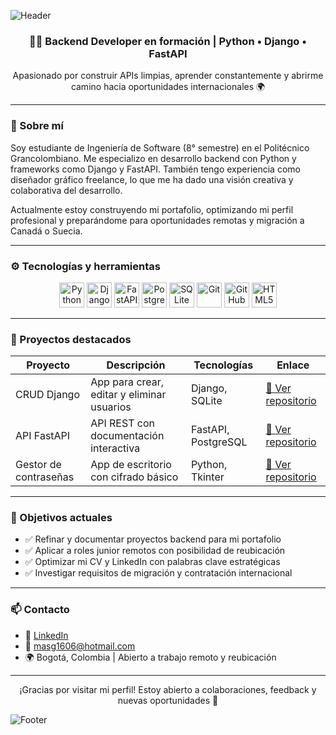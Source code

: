 <!-- Fondo animado (solo visible en GitHub profile README) -->
![Header](https://capsule-render.vercel.app/api?type=waving&color=0:1e3c72,100:2a5298&height=200&section=header&text=Miguel%20Ángel%20Salcedo%20Gil&fontSize=35&fontColor=ffffff)

<h3 align="center">👨‍💻 Backend Developer en formación | Python • Django • FastAPI</h3>
<p align="center">Apasionado por construir APIs limpias, aprender constantemente y abrirme camino hacia oportunidades internacionales 🌍</p>

---

### 🧠 Sobre mí

Soy estudiante de Ingeniería de Software (8° semestre) en el Politécnico Grancolombiano. Me especializo en desarrollo backend con Python y frameworks como Django y FastAPI. También tengo experiencia como diseñador gráfico freelance, lo que me ha dado una visión creativa y colaborativa del desarrollo.

Actualmente estoy construyendo mi portafolio, optimizando mi perfil profesional y preparándome para oportunidades remotas y migración a Canadá o Suecia.

---

### ⚙️ Tecnologías y herramientas

<p align="center">
  <img src="https://cdn.jsdelivr.net/gh/devicons/devicon/icons/python/python-original.svg" width="40" alt="Python" />
  <img src="https://cdn.jsdelivr.net/gh/devicons/devicon/icons/django/django-plain.svg" width="40" alt="Django" />
  <img src="https://cdn.jsdelivr.net/gh/devicons/devicon/icons/fastapi/fastapi-original.svg" width="40" alt="FastAPI" />
  <img src="https://cdn.jsdelivr.net/gh/devicons/devicon/icons/postgresql/postgresql-original.svg" width="40" alt="PostgreSQL" />
  <img src="https://cdn.jsdelivr.net/gh/devicons/devicon/icons/sqlite/sqlite-original.svg" width="40" alt="SQLite" />
  <img src="https://cdn.jsdelivr.net/gh/devicons/devicon/icons/git/git-original.svg" width="40" alt="Git" />
  <img src="https://cdn.jsdelivr.net/gh/devicons/devicon/icons/github/github-original.svg" width="40" alt="GitHub" />
  <img src="https://cdn.jsdelivr.net/gh/devicons/devicon/icons/html5/html5-original.svg" width="40" alt="HTML5" />
  </p>

---

### 📂 Proyectos destacados

| Proyecto | Descripción | Tecnologías | Enlace |
|---------|-------------|-------------|--------|
| CRUD Django | App para crear, editar y eliminar usuarios | Django, SQLite | [🔗 Ver repositorio](https://github.com/MaSalcedo10/Ejercicios-Practicos-Python/tree/main/djangocrud/p001crud) |
| API FastAPI | API REST con documentación interactiva | FastAPI, PostgreSQL | [🔗 Ver repositorio](https://github.com/MaSalcedo10/First-API) |
| Gestor de contraseñas | App de escritorio con cifrado básico | Python, Tkinter | [🔗 Ver repositorio](https://github.com/MaSalcedo10/Gestor-de-Contrase-as) |

---

### 🎯 Objetivos actuales

- ✅ Refinar y documentar proyectos backend para mi portafolio  
- ✅ Aplicar a roles junior remotos con posibilidad de reubicación  
- ✅ Optimizar mi CV y LinkedIn con palabras clave estratégicas  
- ✅ Investigar requisitos de migración y contratación internacional  

---

### 📫 Contacto

- 💼 [LinkedIn](https://www.linkedin.com/in/miguelsalcedo2022/)  
- 📧 masg1606@hotmail.com  
- 🌍 Bogotá, Colombia | Abierto a trabajo remoto y reubicación

---

<p align="center">
  ¡Gracias por visitar mi perfil! Estoy abierto a colaboraciones, feedback y nuevas oportunidades 🙌
</p>

<!-- Footer animado -->
![Footer](https://capsule-render.vercel.app/api?type=waving&color=0:2a5298,100:1e3c72&height=120&section=footer)

